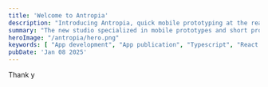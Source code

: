 ```yaml
---
title: 'Welcome to Antropia'
description: "Introducing Antropia, quick mobile prototyping at the reach of your fingertips"
summary: "The new studio specialized in mobile prototypes and short projects."
heroImage: "/antropia/hero.png"
keywords: [ "App development", "App publication", "Typescript", "React Native", "Prototyping", "App design", "Antropia" ]
pubDate: 'Jan 08 2025'
---
```


Thank y
